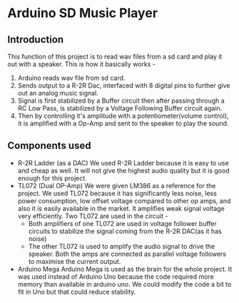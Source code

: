 # Arduino SD Music Player
## Introduction
This function of this project is to read wav files from a sd card and play it out with a speaker. This is how it basically works - </br>
1. Arduino reads wav file from sd card.
2. Sends output to a R-2R Dac, interfaced with 8 digital pins to further give out an analog music signal.
3. Signal is first stabilized by a Buffer circuit then after passing through a RC Low Pass, is stabilized by a Voltage Following Buffer circuit again. 
4. Then by controlling it's amplitude with a potentiometer(volume control), it is amplified with a Op-Amp and sent to the speaker to play the sound.
## Components used
* R-2R Ladder (as a DAC)
We used R-2R Ladder because it is easy to use and cheap as well. It will not give the highest audio quality but it is good enough for this project.
* TL072 (Dual OP-Amp)
We were given LM386 as a reference for the project. We used TL072 because it has significantly less noise, less power consumption, low offset voltage compared to other op amps,  and also it is easily available in the market. It amplifies weak signal voltage very efficiently. Two TL072 are used in the circuit - 
  * Both amplifiers of one TL072 are used in voltage follower buffer circuits to stabilize the signal coming from the R-2R DAC(as it has noise)
  * The other TL072 is used to amplify the audio signal to drive the speaker. Both the amps are connected as parallel voltage followers to maximise the current output.
* Arduino Mega 
Arduino Mega is used as the brain for the whole project. It was used instead of Arduino Uno because the code required more memory than available in arduino uno. We could modify the code a bit to fit in Uno but that could reduce stability.
